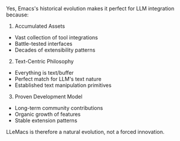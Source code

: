 <!-- ---
!-- title: 2024-12-25 02:46:15
!-- author: ywata-note-win
!-- date: /home/ywatanabe/.emacs.d/lisp/elmo/docs/dev/LLeMacs_is_natural_revolution.md
!-- --- -->

Yes, Emacs's historical evolution makes it perfect for LLM integration because:

1. Accumulated Assets
- Vast collection of tool integrations
- Battle-tested interfaces
- Decades of extensibility patterns

2. Text-Centric Philosophy
- Everything is text/buffer
- Perfect match for LLM's text nature
- Established text manipulation primitives

3. Proven Development Model
- Long-term community contributions
- Organic growth of features
- Stable extension patterns

LLeMacs is therefore a natural evolution, not a forced innovation.